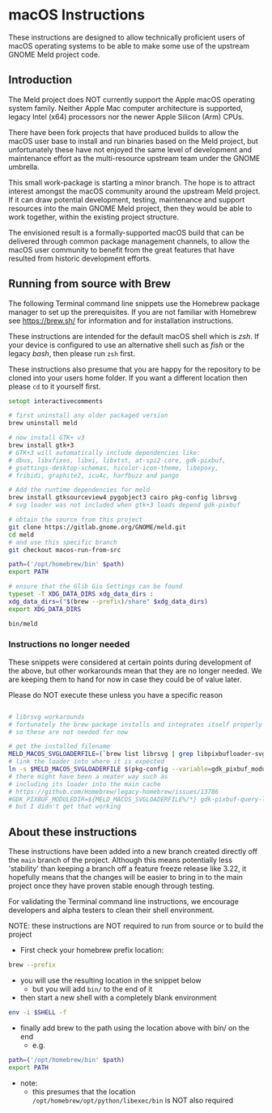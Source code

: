 
# macOS Instructions


These instructions are designed to allow 
technically proficient users of macOS operating systems 
to be able to make some use of 
the upstream GNOME Meld project code. 

## Introduction

The Meld project does NOT currently support the 
Apple macOS operating system family. 
Neither Apple Mac computer architecture is supported, 
legacy Intel (x64) processors 
nor the newer Apple Silicon (Arm) CPUs. 

There have been fork projects that have produced builds 
to allow the macOS user base to install and run 
binaries based on the Meld project, 
but unfortunately these have not enjoyed 
the same level of development and maintenance effort 
as the multi-resource upstream team 
under the GNOME umbrella. 

This small work-package is starting a minor branch. 
The hope is to attract interest amongst the macOS community 
around the upstream Meld project. 
If it can draw potential development, 
testing, maintenance and support resources into the 
main GNOME Meld project, then they would be able to work together, 
within the existing project structure. 

The envisioned result is a formally-supported macOS build 
that can be delivered through common package management channels, 
to allow the macOS user community to benefit from 
the great features that have resulted from historic development efforts. 

## Running from source with Brew

The following Terminal command line snippets 
use the Homebrew package manager to set up the prerequisites. 
If you are not familiar with Homebrew 
see https://brew.sh/ for information and for installation instructions. 

These instructions are intended for the default macOS shell which is _zsh_. 
If your device is configured to use an alternative shell such as _fish_ or the legacy _bash_, then please run `zsh` first.

These instructions also presume that you are happy for 
the repository to be cloned into your users home folder. 
If you want a different location then please `cd` to it yourself first. 

```zsh
setopt interactivecomments

# first uninstall any older packaged version
brew uninstall meld

# now install GTK+ v3
brew install gtk+3
# GTK+3 will automatically include dependencies like:
# dbus, libxfixes, libxi, libxtst, at-spi2-core, gdk-pixbuf, 
# gsettings-desktop-schemas, hicolor-icon-theme, libepoxy, 
# fribidi, graphite2, icu4c, harfbuzz and pango

# Add the runtime dependencies for meld
brew install gtksourceview4 pygobject3 cairo pkg-config librsvg
# svg loader was not included when gtk+3 loads depend gdk-pixbuf

# obtain the source from this project
git clone https://gitlab.gnome.org/GNOME/meld.git
cd meld
# and use this specific branch
git checkout macos-run-from-src

path=('/opt/homebrew/bin' $path)
export PATH

# ensure that the Glib Gio Settings can be found
typeset -T XDG_DATA_DIRS xdg_data_dirs :
xdg_data_dirs=("$(brew --prefix)/share" $xdg_data_dirs)
export XDG_DATA_DIRS

bin/meld
```

### Instructions no longer needed

These snippets were considered at certain points during development of the above, 
but other workarounds mean that they are no longer needed. 
We are keeping them to hand for now in case they could be of value later. 

Please do NOT execute these unless you have a specific reason

```zsh

# librsvg workarounds
# fortunately the brew package installs and integrates itself properly
# so these are not needed for now

# get the installed filename
MELD_MACOS_SVGLOADERFILE=(`brew list librsvg | grep libpixbufloader-svg.so`)
# link the loader into where it is expected
ln -s $MELD_MACOS_SVGLOADERFILE $(pkg-config --variable=gdk_pixbuf_moduledir gdk-pixbuf-2.0)/libpixbufloader-svg.so
# there might have been a neater way such as 
# including its loader into the main cache
# https://github.com/Homebrew/legacy-homebrew/issues/13786
#GDK_PIXBUF_MODULEDIR=${MELD_MACOS_SVGLOADERFILE%/*} gdk-pixbuf-query-loaders --update-cache
# but I didn't get that working

```

## About these instructions

These instructions have been added into a new branch created directly off the `main` branch of the project. Although this means potentially less 'stability' than keeping a branch off a feature freeze release like 3.22, it hopefully means that the changes will be easier to bring in to the main project once they have proven stable enough through testing. 

For validating the Terminal command line instructions, we encourage developers and alpha testers to clean their shell environment. 

NOTE: these instructions are NOT required to run from source or to build the project

* First check your homebrew prefix location:
```zsh
brew --prefix
```
* you will use the resulting location in the snippet below
	* but you will add `bin/` to the end of it
* then start a new shell with a completely blank environment
```zsh
env -i $SHELL -f
```
* finally add brew to the path using the location above with bin/ on the end
	* e.g.
```zsh
path=('/opt/homebrew/bin' $path)
export PATH
```
* note:
	* this presumes that the location `/opt/homebrew/opt/python/libexec/bin` is NOT also required 

